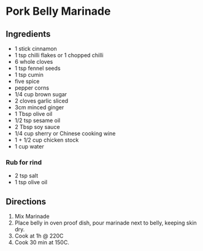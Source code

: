 # Pork Belly Marinade

## Ingredients
* 1 stick cinnamon
* 1 tsp chilli flakes or 1 chopped chilli
* 6 whole cloves
* 1 tsp fennel seeds
* 1 tsp cumin
* five spice
* pepper corns
* 1/4 cup brown sugar
* 2 cloves garlic sliced
* 3cm minced ginger
* 1 Tbsp olive oil
* 1/2 tsp sesame oil
* 2 Tbsp soy sauce
* 1/4 cup sherry or Chinese cooking wine
* 1 + 1/2 cup chicken stock
* 1 cup water


### Rub for rind
* 2 tsp salt
* 1 tsp olive oil



## Directions
1. Mix Marinade
2. Place belly in oven proof dish, pour marinade next to belly, keeping skin dry.
3. Cook at 1h @ 220C
4. Cook 30 min at 150C.
